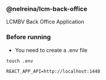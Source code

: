 ### @nelreina/lcm-back-office

LCMBV Back Office Application

### Before running

- You need to create a .env file

```
touch .env
```

```
REACT_APP_API=http://localhost:1440

```
